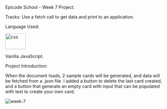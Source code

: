 Epicode School - Week 7 Project.

Tracks: Use a fetch call to get data and print to an application.

Language Used: 
<p><img src="https://i.imgur.com/o7e7431.png" alt="css" width="65px" height="50px"></p>
Vanilla JavaScript.

Project Introduction:

When the document loads, 2 sample cards will be generated, and data will be fetched from a .json file.
I added a button to delete the last card created, and a button that generate an empty card with input that can be populated with text to create your own card.

![week-7](https://user-images.githubusercontent.com/77717069/175111272-31884a0e-0ced-4e9e-82cf-4ec2550bf275.gif)

